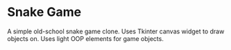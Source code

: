 # Snake Game
A simple old-school snake game clone. 
Uses Tkinter canvas widget to draw objects on. 
Uses light OOP elements for game objects. 
